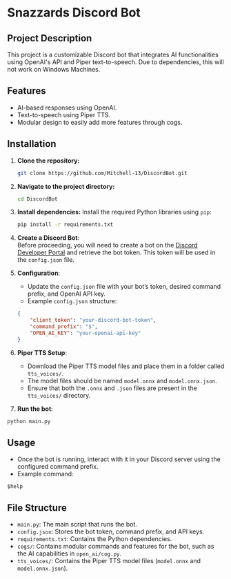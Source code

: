 # Snazzards Discord Bot

## Project Description
This project is a customizable Discord bot that integrates AI functionalities using OpenAI's API and Piper text-to-speech. Due to dependencies, this will not work on Windows Machines.

## Features
- AI-based responses using OpenAI.
- Text-to-speech using Piper TTS.
- Modular design to easily add more features through cogs.

## Installation

1. **Clone the repository:**
    ```bash
    git clone https://github.com/Mitchell-13/DiscordBot.git
    ```

2. **Navigate to the project directory:**
    ```bash
    cd DiscordBot
    ```

3. **Install dependencies:**
    Install the required Python libraries using `pip`:
    ```bash
    pip install -r requirements.txt
    ```

4. **Create a Discord Bot**:  
    Before proceeding, you will need to create a bot on the [Discord Developer Portal](https://discord.com/developers/applications) and retrieve the bot token. This token will be used in the `config.json` file.

5. **Configuration**:  
    - Update the `config.json` file with your bot’s token, desired command prefix, and OpenAI API key.
    - Example `config.json` structure:
    ```json
    {
        "client_token": "your-discord-bot-token",
        "command_prefix": "$",
        "OPEN_AI_KEY": "your-openai-api-key"
    }
    ```

6. **Piper TTS Setup**:  
   - Download the Piper TTS model files and place them in a folder called `tts_voices/`.
   - The model files should be named `model.onnx` and `model.onnx.json`.
   - Ensure that both the `.onnx` and `.json` files are present in the `tts_voices/` directory.

7. **Run the bot**:  
 ```bash
 python main.py
 ```

## Usage
- Once the bot is running, interact with it in your Discord server using the configured command prefix.
- Example command:
 ```
 $help
 ```

## File Structure
- `main.py`: The main script that runs the bot.
- `config.json`: Stores the bot token, command prefix, and API keys.
- `requirements.txt`: Contains the Python dependencies.
- `cogs/`: Contains modular commands and features for the bot, such as the AI capabilities in `open_ai/cog.py`.
- `tts_voices/`: Contains the Piper TTS model files (`model.onnx` and `model.onnx.json`).

